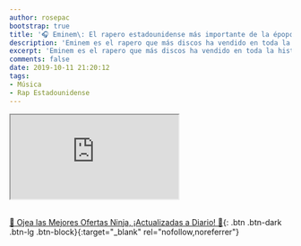 ```yaml
---
author: rosepac
bootstrap: true
title: '🎧 Eminem\: El rapero estadounidense más importante de la épopca moderna'
description: 'Eminem es el rapero que más discos ha vendido en toda la historia. Además, del reinventor del género del rap.'
excerpt: 'Eminem es el rapero que más discos ha vendido en toda la historia. Además, del reinventor del género del rap.'
comments: false
date: 2019-10-11 21:20:12
tags:
- Música
- Rap Estadounidense
---
```


<div class="embed-responsive embed-responsive-16by9">
  <iframe class="embed-responsive-item" src="https://www.youtube-nocookie.com/embed/playlist?list=PLC0w3lEHx2SF3NsbnqnLbWBWyF_3g0cjZ?rel=0" allowfullscreen></iframe>
</div><br/>

[🎁 Ojea las Mejores Ofertas Ninja, ¡Actualizadas a Diario! 🛒](https://www.amazon.es/shop/cibercursos){: .btn .btn-dark .btn-lg .btn-block}{:target="_blank" rel="nofollow,noreferrer"}